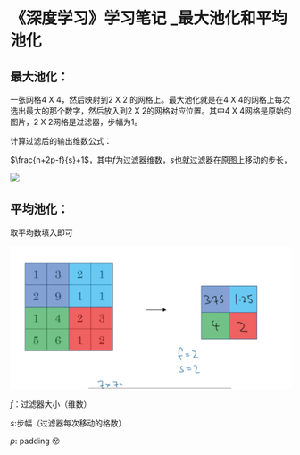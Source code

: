 # 《深度学习》学习笔记 _最大池化和平均池化

## 最大池化：

一张网格4 X 4，然后映射到2 X 2 的网格上。最大池化就是在4 X 4的网格上每次选出最大的那个数字，然后放入到2 X 2的网格对应位置。其中4 X 4网格是原始的图片，2 X 2网格是过滤器，步幅为1。

计算过滤后的输出维数公式：

$\frac{n+2p-f}{s}+1$，其中$f$为过滤器维数，$s$也就过滤器在原图上移动的步长，

![](../../Deep-Learning/Deep-Learning/Deep-Learning/figure/figure1-16309331856511-16309344127371-16309344152282.png)

## 平均池化：

取平均数填入即可

![figure2](figure/figure2-16309331946362-16309334429952.png)

$f$：过滤器大小（维数）

$s$:步幅（过滤器每次移动的格数）

$p$: padding :dizzy_face:

